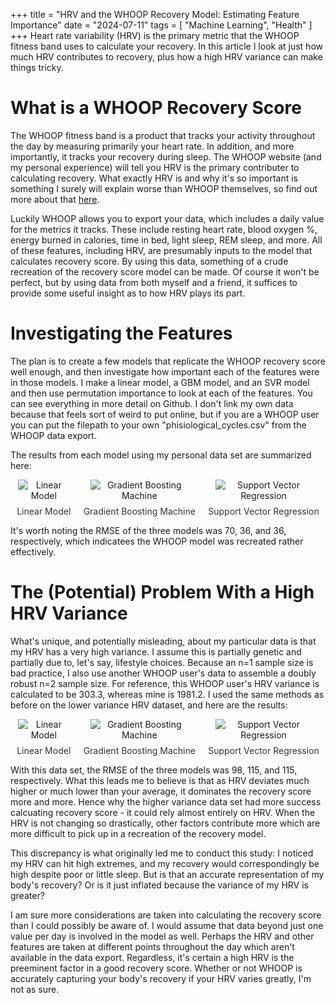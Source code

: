 +++
title = "HRV and the WHOOP Recovery Model: Estimating Feature Importance"
date = "2024-07-11"
tags = [
    "Machine Learning",
    "Health"
]
+++
Heart rate variability (HRV) is the primary metric that the WHOOP fitness band uses to calculate your recovery. In this article I look at just how much HRV contributes to recovery, plus how a high HRV variance can make things tricky.
<!--more-->
# What is a WHOOP Recovery Score
The WHOOP fitness band is a product that tracks your activity throughout the day by measuring primarily your heart rate. In addition, and more importantly, it tracks your recovery during sleep. The WHOOP website (and my personal experience) will tell you HRV is the primary contributer to calculating recovery. What exactly HRV is and why it's so important is something I surely will explain worse than WHOOP themselves, so find out more about that [here](https://www.whoop.com/us/en/thelocker/heart-rate-variability-hrv/).

Luckily WHOOP allows you to export your data, which includes a daily value for the metrics it tracks. These include resting heart rate, blood oxygen %, energy burned in calories, time in bed, light sleep, REM sleep, and more. All of these features, including HRV, are presumably inputs to the model that calculates recovery score. By using this data, something of a crude recreation of the recovery score model can be made. Of course it won't be perfect, but by using data from both myself and a friend, it suffices to provide some useful insight as to how HRV plays its part.

# Investigating the Features
The plan is to create a few models that replicate the WHOOP recovery score well enough, and then investigate how important each of the features were in those models. I make a linear model, a GBM model, and an SVR model and then use permutation importance to look at each of the features. You can see everything in more detail on Github. I don't link my own data because that feels sort of weird to put online, but if you are a WHOOP user you can put the filepath to your own "phisiological_cycles.csv" from the WHOOP data export.

The results from each model using my personal data set are summarized here:

<div style="display: flex; justify-content: space-around; align-items: center;">
    <div style="text-align: center;">
        <img src="/images/whoop/dub_whoop_linear.png" alt="Linear Model" style="max-width: 80%; height: auto;">
        <div style="margin-top: 8px; font-size: 14px; color: #333;">Linear Model</div>
    </div>
    <div style="text-align: center;">
        <img src="/images/whoop/dub_whoop_gbm.png" alt="Gradient Boosting Machine" style="max-width: 80%; height: auto;">
        <div style="margin-top: 8px; font-size: 14px; color: #333;">Gradient Boosting Machine</div>
    </div>
    <div style="text-align: center;">
        <img src="/images/whoop/dub_whoop_svr.png" alt="Support Vector Regression" style="max-width: 80%; height: auto;">
        <div style="margin-top: 8px; font-size: 14px; color: #333;">Support Vector Regression</div>
    </div>
</div>

It's worth noting the RMSE of the three models was 70, 36, and 36, respectively, which indicatees the WHOOP model was recreated rather effectively.

# The (Potential) Problem With a High HRV Variance
What's unique, and potentially misleading, about my particular data is that my HRV has a very high variance. I assume this is partially genetic and partially due to, let's say, lifestyle choices. Because an n=1 sample size is bad practice, I also use another WHOOP user's data to assemble a doubly robust n=2 sample size. For reference, this WHOOP user's HRV variance is calculated to be 303.3, whereas mine is 1981.2. I used the same methods as before on the lower variance HRV dataset, and here are the results:

<div style="display: flex; justify-content: space-around; align-items: center;">
    <div style="text-align: center;">
        <img src="/images/whoop/kev_whoop_linear.png" alt="Linear Model" style="max-width: 80%; height: auto;">
        <div style="margin-top: 8px; font-size: 14px; color: #333;">Linear Model</div>
    </div>
    <div style="text-align: center;">
        <img src="/images/whoop/kev_whoop_gbm.png" alt="Gradient Boosting Machine" style="max-width: 80%; height: auto;">
        <div style="margin-top: 8px; font-size: 14px; color: #333;">Gradient Boosting Machine</div>
    </div>
    <div style="text-align: center;">
        <img src="/images/whoop/kev_whoop_svr.png" alt="Support Vector Regression" style="max-width: 80%; height: auto;">
        <div style="margin-top: 8px; font-size: 14px; color: #333;">Support Vector Regression</div>
    </div>
</div>

With this data set, the RMSE of the three models was 98, 115, and 115, respectively. What this leads me to believe is that as HRV deviates much higher or much lower than your average, it dominates the recovery score more and more. Hence why the higher variance data set had more success calcuating recovery score - it could rely almost entirely on HRV. When the HRV is not changing so drastically, other factors contribute more which are more difficult to pick up in a recreation of the recovery model. 

This discrepancy is what originally led me to conduct this study: I noticed my HRV can hit high extremes, and my recovery would correspondingly be high despite poor or little sleep. But is that an accurate representation of my body's recovery? Or is it just inflated because the variance of my HRV is greater? 

I am sure more considerations are taken into calculating the recovery score than I could possibly be aware of. I would assume that data beyond just one value per day is involved in the model as well. Perhaps the HRV and other features are taken at different points throughout the day which aren't available in the data export. Regardless, it's certain a high HRV is the preeminent factor in a good recovery score. Whether or not WHOOP is accurately capturing your body's recovery if your HRV varies greatly, I'm not as sure.